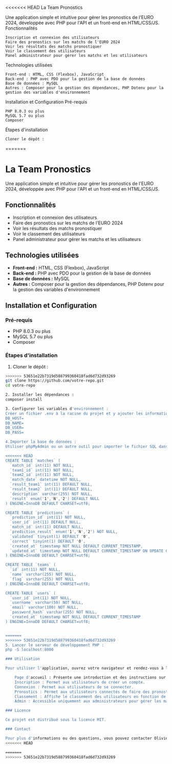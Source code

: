 <<<<<<< HEAD
La Team Pronostics

Une application simple et intuitive pour gérer les pronostics de l'EURO 2024, développée avec PHP pour l'API et un front-end en HTML/CSS/JS.
Fonctionnalités

    Inscription et connexion des utilisateurs
    Faire des pronostics sur les matchs de l'EURO 2024
    Voir les résultats des matchs pronostiquer
    Voir le classement des utilisateurs
    Panel administrateur pour gérer les matchs et les utilisateurs

Technologies utilisées

    Front-end : HTML, CSS (Flexbox), JavaScript
    Back-end : PHP avec PDO pour la gestion de la base de données
    Base de données : MySQL
    Autres : Composer pour la gestion des dépendances, PHP Dotenv pour la gestion des variables d'environnement

Installation et Configuration
Pré-requis

    PHP 8.0.3 ou plus
    MySQL 5.7 ou plus
    Composer

Étapes d'installation

    Cloner le dépôt :

=======
# La Team Pronostics

Une application simple et intuitive pour gérer les pronostics de l'EURO 2024, développée avec PHP pour l'API et un front-end en HTML/CSS/JS.

## Fonctionnalités

- Inscription et connexion des utilisateurs
- Faire des pronostics sur les matchs de l'EURO 2024
- Voir les résultats des matchs pronostiquer
- Voir le classement des utilisateurs
- Panel administrateur pour gérer les matchs et les utilisateurs

## Technologies utilisées

- **Front-end :** HTML, CSS (Flexbox), JavaScript
- **Back-end :** PHP avec PDO pour la gestion de la base de données
- **Base de données :** MySQL
- **Autres :** Composer pour la gestion des dépendances, PHP Dotenv pour la gestion des variables d'environnement

## Installation et Configuration

### Pré-requis

- PHP 8.0.3 ou plus
- MySQL 5.7 ou plus
- Composer

### Étapes d'installation

1. Cloner le dépôt :

```bash
>>>>>>> 53651e22b7319d588799360418fad6d732d93269
git clone https://github.com/votre-repo.git
cd votre-repo

2. Installer les dépendances :
composer install

3. Configurer les variables d'environnement :
Créer un fichier .env à la racine du projet et y ajouter les informations suivantes et les mettres à jours:
DB_HOST=
DB_NAME=
DB_USER=
DB_PASS=

4.Importer la base de données :
Utiliser phpMyAdmin ou un autre outil pour importer le fichier SQL dans votre base de données MySQL.

<<<<<<< HEAD
CREATE TABLE `matches` (
  `match_id` int(11) NOT NULL,
  `team1_id` int(11) NOT NULL,
  `team2_id` int(11) NOT NULL,
  `match_date` datetime NOT NULL,
  `result_team1` int(11) DEFAULT NULL,
  `result_team2` int(11) DEFAULT NULL,
  `description` varchar(255) NOT NULL,
  `result` enum('1','N','2') DEFAULT NULL
) ENGINE=InnoDB DEFAULT CHARSET=utf8;

CREATE TABLE `predictions` (
  `prediction_id` int(11) NOT NULL,
  `user_id` int(11) DEFAULT NULL,
  `match_id` int(11) DEFAULT NULL,
  `prediction_result` enum('1','N','2') NOT NULL,
  `validated` tinyint(1) DEFAULT '0',
  `correct` tinyint(1) DEFAULT '0',
  `created_at` timestamp NOT NULL DEFAULT CURRENT_TIMESTAMP,
  `updated_at` timestamp NOT NULL DEFAULT CURRENT_TIMESTAMP ON UPDATE CURRENT_TIMESTAMP
) ENGINE=InnoDB DEFAULT CHARSET=utf8;

CREATE TABLE `teams` (
  `id` int(11) NOT NULL,
  `name` varchar(255) NOT NULL,
  `flag` varchar(255) NOT NULL
) ENGINE=InnoDB DEFAULT CHARSET=utf8;

CREATE TABLE `users` (
  `user_id` int(11) NOT NULL,
  `username` varchar(50) NOT NULL,
  `email` varchar(100) NOT NULL,
  `password_hash` varchar(255) NOT NULL,
  `created_at` timestamp NOT NULL DEFAULT CURRENT_TIMESTAMP
) ENGINE=InnoDB DEFAULT CHARSET=utf8;


=======
>>>>>>> 53651e22b7319d588799360418fad6d732d93269
5. Lancer le serveur de développement PHP :
php -S localhost:8000

### Utilisation

Pour utiliser l'application, ouvrez votre navigateur et rendez-vous à l'adresse http://localhost:8000.

    Page d'accueil : Présente une introduction et des instructions sur l'utilisation du site.
    Inscription : Permet aux utilisateurs de créer un compte.
    Connexion : Permet aux utilisateurs de se connecter.
    Pronostics : Permet aux utilisateurs connectés de faire des pronostics sur les matchs.
    Classement : Affiche le classement des utilisateurs en fonction de leurs pronostics.
    Admin : Accessible uniquement aux administrateurs pour gérer les matchs et les utilisateurs.

### Licence

Ce projet est distribué sous la licence MIT.

### Contact

Pour plus d'informations ou des questions, vous pouvez contacter Olivier Charlet à olivier.charlet@3wa.io.
<<<<<<< HEAD

=======
>>>>>>> 53651e22b7319d588799360418fad6d732d93269
